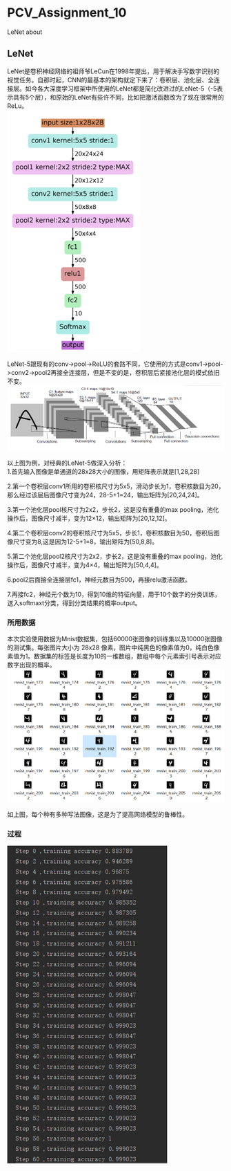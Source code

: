 # PCV_Assignment_10
LeNet about
## LeNet
  LeNet是卷积神经网络的祖师爷LeCun在1998年提出，用于解决手写数字识别的视觉任务。自那时起，CNN的最基本的架构就定下来了：卷积层、池化层、全连接层。如今各大深度学习框架中所使用的LeNet都是简化改进过的LeNet-5（-5表示具有5个层），和原始的LeNet有些许不同，比如把激活函数改为了现在很常用的ReLu。  
  ![emmmm](https://github.com/Heured/PCV_Assignment_10/blob/master/ImgToShow/Lenet架构.png)
  
  LeNet-5跟现有的conv->pool->ReLU的套路不同，它使用的方式是conv1->pool->conv2->pool2再接全连接层，但是不变的是，卷积层后紧接池化层的模式依旧不变。  
  ![emmmm](https://github.com/Heured/PCV_Assignment_10/blob/master/ImgToShow/Lenet流程.png)  
  
  以上图为例，对经典的LeNet-5做深入分析：  
  1.首先输入图像是单通道的28x28大小的图像，用矩阵表示就是[1,28,28]  
  
  2.第一个卷积层conv1所用的卷积核尺寸为5x5，滑动步长为1，卷积核数目为20，那么经过该层后图像尺寸变为24，28-5+1=24，输出矩阵为[20,24,24]。  
  
  3.第一个池化层pool核尺寸为2x2，步长2，这是没有重叠的max pooling，池化操作后，图像尺寸减半，变为12×12，输出矩阵为[20,12,12]。  
  
  4.第二个卷积层conv2的卷积核尺寸为5x5，步长1，卷积核数目为50，卷积后图像尺寸变为8,这是因为12-5+1=8，输出矩阵为[50,8,8]。  
  
  5.第二个池化层pool2核尺寸为2x2，步长2，这是没有重叠的max pooling，池化操作后，图像尺寸减半，变为4×4，输出矩阵为[50,4,4]。  
  
  6.pool2后面接全连接层fc1，神经元数目为500，再接relu激活函数。  
  
  7.再接fc2，神经元个数为10，得到10维的特征向量，用于10个数字的分类训练，送入softmaxt分类，得到分类结果的概率output。  
  
  

### 所用数据
  本次实验使用数据为Mnist数据集，包括60000张图像的训练集以及10000张图像的测试集。每张图片大小为 28x28 像素，图片中纯黑色的像素值为0，纯白色像素值为1。数据集的标签是长度为10的一维数组，数组中每个元素索引号表示对应数字出现的概率。  
  ![emmmm](https://github.com/Heured/PCV_Assignment_10/blob/master/ImgToShow/44444.PNG)  
  
  如上图，每个种有多种写法图像，这是为了提高网络模型的鲁棒性。
  
 
### 过程

![emmmm](https://github.com/Heured/PCV_Assignment_10/blob/master/ImgToShow/训练过程.PNG)  
  
 

